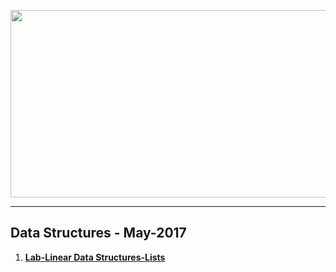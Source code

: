 <a href="#"><img src="https://i.imgur.com/FLXrQpZ.png" width="1000" height="300"></img></a>

---
## <b>Data Structures - May-2017</b>
1.  [**Lab-Linear Data Structures-Lists**](https://github.com/IvayloIV/Data-Structures/tree/master/Data-Structures-May-2017/Lab-Linear_Data_Structures-Lists)
